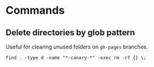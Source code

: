# Commands

## Delete directories by glob pattern

Useful for clearing unused folders on `gh-pages` branches.

```
find . -type d -name "*-canary-*" -exec rm -rf {} \;
```
